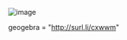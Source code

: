 ![image](https://user-images.githubusercontent.com/89276595/188756882-f5bed642-e33c-4ed9-8fad-8c8227ee8b64.png)

 geogebra = "http://surl.li/cxwwm"
  
